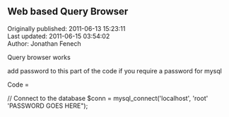 ## Web based Query Browser   
Originally published: 2011-06-13 15:23:11  
Last updated: 2011-06-15 03:54:02  
Author: Jonathan Fenech  
  
Query browser works 

add password to this part of the code if you require a password for mysql


Code =



// Connect to the database
$conn  = mysql_connect('localhost', 'root' 'PASSWORD GOES HERE");



